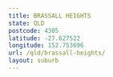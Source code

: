 ```yaml
---
title: BRASSALL HEIGHTS
state: QLD
postcode: 4305
latitude: -27.627522
longitude: 152.753696
url: /qld/brassall-heights/
layout: suburb
---
```


